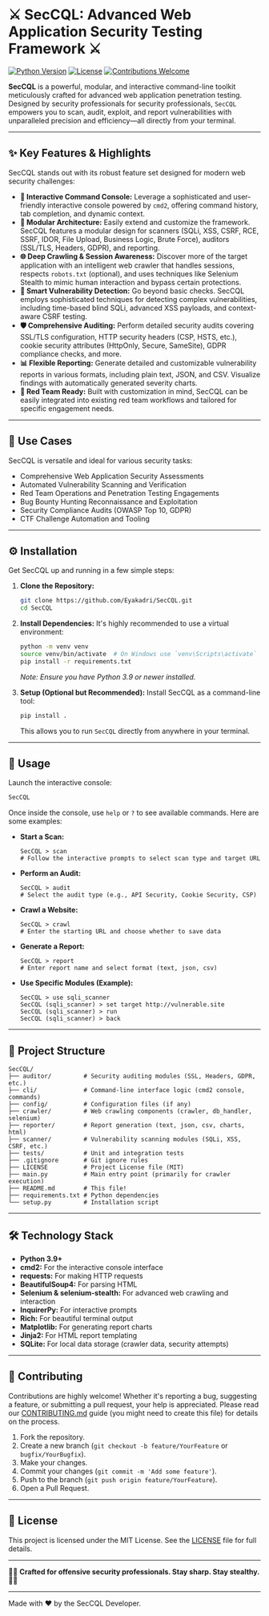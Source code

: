 # ⚔️ SecCQL: Advanced Web Application Security Testing Framework ⚔️

[![Python Version](https://img.shields.io/badge/Python-3.9%2B-blue.svg)](https://www.python.org/)
[![License](https://img.shields.io/badge/License-MIT-yellow.svg)](https://opensource.org/licenses/MIT)
[![Contributions Welcome](https://img.shields.io/badge/Contributions-Welcome-brightgreen.svg?style=flat)](CONTRIBUTING.md) 

**SecCQL** is a powerful, modular, and interactive command-line toolkit meticulously crafted for advanced web application penetration testing. Designed by security professionals for security professionals, `SecCQL` empowers you to scan, audit, exploit, and report vulnerabilities with unparalleled precision and efficiency—all directly from your terminal.

---

## ✨ Key Features & Highlights

SecCQL stands out with its robust feature set designed for modern web security challenges:

*   **🚀 Interactive Command Console:** Leverage a sophisticated and user-friendly interactive console powered by `cmd2`, offering command history, tab completion, and dynamic context.
*   **🧩 Modular Architecture:** Easily extend and customize the framework. SecCQL features a modular design for scanners (SQLi, XSS, CSRF, RCE, SSRF, IDOR, File Upload, Business Logic, Brute Force), auditors (SSL/TLS, Headers, GDPR), and reporting.
*   **🌐 Deep Crawling & Session Awareness:** Discover more of the target application with an intelligent web crawler that handles sessions, respects `robots.txt` (optional), and uses techniques like Selenium Stealth to mimic human interaction and bypass certain protections.
*   **🧠 Smart Vulnerability Detection:** Go beyond basic checks. SecCQL employs sophisticated techniques for detecting complex vulnerabilities, including time-based blind SQLi, advanced XSS payloads, and context-aware CSRF testing.
*   **🛡️ Comprehensive Auditing:** Perform detailed security audits covering SSL/TLS configuration, HTTP security headers (CSP, HSTS, etc.), cookie security attributes (HttpOnly, Secure, SameSite), GDPR compliance checks, and more.
*   **📊 Flexible Reporting:** Generate detailed and customizable vulnerability reports in various formats, including plain text, JSON, and CSV. Visualize findings with automatically generated severity charts.
*   **🦾 Red Team Ready:** Built with customization in mind, SecCQL can be easily integrated into existing red team workflows and tailored for specific engagement needs.

---

## 🎯 Use Cases

SecCQL is versatile and ideal for various security tasks:

*   Comprehensive Web Application Security Assessments
*   Automated Vulnerability Scanning and Verification
*   Red Team Operations and Penetration Testing Engagements
*   Bug Bounty Hunting Reconnaissance and Exploitation
*   Security Compliance Audits (OWASP Top 10, GDPR)
*   CTF Challenge Automation and Tooling

---

## ⚙️ Installation

Get SecCQL up and running in a few simple steps:

1.  **Clone the Repository:**
    ```bash
    git clone https://github.com/Eyakadri/SecCQL.git
    cd SecCQL
    ```

2.  **Install Dependencies:**
    It's highly recommended to use a virtual environment:
    ```bash
    python -m venv venv
    source venv/bin/activate  # On Windows use `venv\Scripts\activate`
    pip install -r requirements.txt
    ```
    *Note: Ensure you have Python 3.9 or newer installed.* 

3.  **Setup (Optional but Recommended):**
    Install SecCQL as a command-line tool:
    ```bash
    pip install .
    ```
    This allows you to run `SecCQL` directly from anywhere in your terminal.

---

## 🚀 Usage

Launch the interactive console:

```bash
SecCQL
```

Once inside the console, use `help` or `?` to see available commands. Here are some examples:

*   **Start a Scan:**
    ```
    SecCQL > scan
    # Follow the interactive prompts to select scan type and target URL
    ```

*   **Perform an Audit:**
    ```
    SecCQL > audit
    # Select the audit type (e.g., API Security, Cookie Security, CSP)
    ```

*   **Crawl a Website:**
    ```
    SecCQL > crawl
    # Enter the starting URL and choose whether to save data
    ```

*   **Generate a Report:**
    ```
    SecCQL > report
    # Enter report name and select format (text, json, csv)
    ```

*   **Use Specific Modules (Example):**
    ```
    SecCQL > use sqli_scanner
    SecCQL (sqli_scanner) > set target http://vulnerable.site
    SecCQL (sqli_scanner) > run
    SecCQL (sqli_scanner) > back
    ```

---

## 📂 Project Structure

```
SecCQL/
├── auditor/         # Security auditing modules (SSL, Headers, GDPR, etc.)
├── cli/             # Command-line interface logic (cmd2 console, commands)
├── config/          # Configuration files (if any)
├── crawler/         # Web crawling components (crawler, db_handler, selenium)
├── reporter/        # Report generation (text, json, csv, charts, html)
├── scanner/         # Vulnerability scanning modules (SQLi, XSS, CSRF, etc.)
├── tests/           # Unit and integration tests
├── .gitignore       # Git ignore rules
├── LICENSE          # Project License file (MIT)
├── main.py          # Main entry point (primarily for crawler execution)
├── README.md        # This file!
├── requirements.txt # Python dependencies
└── setup.py         # Installation script
```

---

## 🛠️ Technology Stack

*   **Python 3.9+**
*   **cmd2:** For the interactive console interface
*   **requests:** For making HTTP requests
*   **BeautifulSoup4:** For parsing HTML
*   **Selenium & selenium-stealth:** For advanced web crawling and interaction
*   **InquirerPy:** For interactive prompts
*   **Rich:** For beautiful terminal output
*   **Matplotlib:** For generating report charts
*   **Jinja2:** For HTML report templating
*   **SQLite:** For local data storage (crawler data, security attempts)

---

## 🤝 Contributing

Contributions are highly welcome! Whether it's reporting a bug, suggesting a feature, or submitting a pull request, your help is appreciated. Please read our [CONTRIBUTING.md](CONTRIBUTING.md) guide (you might need to create this file) for details on the process.

1.  Fork the repository.
2.  Create a new branch (`git checkout -b feature/YourFeature` or `bugfix/YourBugfix`).
3.  Make your changes.
4.  Commit your changes (`git commit -m 'Add some feature'`).
5.  Push to the branch (`git push origin feature/YourFeature`).
6.  Open a Pull Request.

---

## 📜 License

This project is licensed under the MIT License. See the [LICENSE](LICENSE) file for full details.

---

🧑‍💻 **Crafted for offensive security professionals. Stay sharp. Stay stealthy.** 🧑‍💻

--- 

Made with ❤️ by the SecCQL Developer.

